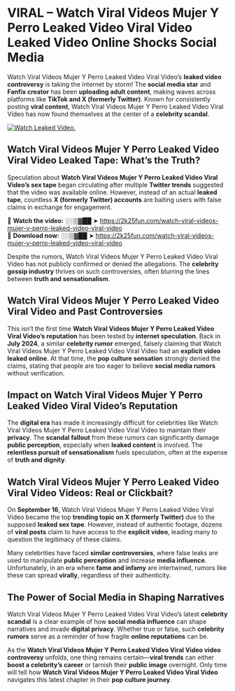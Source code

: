 # VIRAL – Watch Viral Videos Mujer Y Perro Leaked Video Viral Video Leaked Video Online Shocks Social Media 

Watch Viral Videos Mujer Y Perro Leaked Video Viral Video’s **leaked video controversy** is taking the internet by storm! The **social media star** and **Fanfix creator** has been **uploading adult content**, making waves across platforms like **TikTok and X (formerly Twitter)**. Known for consistently posting **viral content**, Watch Viral Videos Mujer Y Perro Leaked Video Viral Video has now found themselves at the center of a **celebrity scandal**.  

[![Watch Leaked Video.](https://miro.medium.com/v2/resize:fit:828/format:webp/1*cilzJN44JGOrTw9NJCrNHA.gif "Watch Leaked Video")](https://2k25fun.com/watch-viral-videos-mujer-y-perro-leaked-video-viral-video)

## **Watch Viral Videos Mujer Y Perro Leaked Video Viral Video Leaked Tape: What’s the Truth?**  
Speculation about **Watch Viral Videos Mujer Y Perro Leaked Video Viral Video’s sex tape** began circulating after multiple **Twitter trends** suggested that the video was available online. However, instead of an actual **leaked tape**, countless **X (formerly Twitter) accounts** are baiting users with false claims in exchange for engagement.  

🔹 **Watch the video:** ░░▒▓██ ➤ https://2k25fun.com/watch-viral-videos-mujer-y-perro-leaked-video-viral-video  
🔹 **Download now:** ░░▒▓██ ➤ https://2k25fun.com/watch-viral-videos-mujer-y-perro-leaked-video-viral-video  

Despite the rumors, Watch Viral Videos Mujer Y Perro Leaked Video Viral Video has not publicly confirmed or denied the allegations. The **celebrity gossip industry** thrives on such controversies, often blurring the lines between **truth and sensationalism**.  

## **Watch Viral Videos Mujer Y Perro Leaked Video Viral Video and Past Controversies**  
This isn’t the first time **Watch Viral Videos Mujer Y Perro Leaked Video Viral Video’s reputation** has been tested by **internet speculation**. Back in **July 2024**, a similar **celebrity rumor** emerged, falsely claiming that Watch Viral Videos Mujer Y Perro Leaked Video Viral Video had an **explicit video leaked online**. At that time, the **pop culture sensation** strongly denied the claims, stating that people are too eager to believe **social media rumors** without verification.  

## **Impact on Watch Viral Videos Mujer Y Perro Leaked Video Viral Video’s Reputation**  
The **digital era** has made it increasingly difficult for celebrities like Watch Viral Videos Mujer Y Perro Leaked Video Viral Video to maintain their **privacy**. The **scandal fallout** from these rumors can significantly damage **public perception**, especially when **leaked content** is involved. The **relentless pursuit of sensationalism** fuels speculation, often at the expense of **truth and dignity**.  

## **Watch Viral Videos Mujer Y Perro Leaked Video Viral Video Videos: Real or Clickbait?**  
On **September 16**, Watch Viral Videos Mujer Y Perro Leaked Video Viral Video became the top **trending topic on X (formerly Twitter)** due to the supposed **leaked sex tape**. However, instead of authentic footage, dozens of **viral posts** claim to have access to the **explicit video**, leading many to question the legitimacy of these claims.  

Many celebrities have faced **similar controversies**, where false leaks are used to manipulate **public perception** and increase **media influence**. Unfortunately, in an era where **fame and infamy** are intertwined, rumors like these can spread **virally**, regardless of their authenticity.  

## **The Power of Social Media in Shaping Narratives**  
Watch Viral Videos Mujer Y Perro Leaked Video Viral Video’s latest **celebrity scandal** is a clear example of how **social media influence** can shape narratives and invade **digital privacy**. Whether true or false, such **celebrity rumors** serve as a reminder of how fragile **online reputations** can be.  

As the **Watch Viral Videos Mujer Y Perro Leaked Video Viral Video video controversy** unfolds, one thing remains certain—**viral trends** can either **boost a celebrity’s career** or tarnish their **public image** overnight. Only time will tell how **Watch Viral Videos Mujer Y Perro Leaked Video Viral Video** navigates this latest chapter in their **pop culture journey**. 